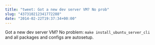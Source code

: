 ```yaml
---
title: "tweet: Got a new dev server VM? No prob"
slug: "437310212341772288"
date: "2014-02-22T19:37:34+00:00"
---
```

Got a new dev server VM? No problem: `make install_ubuntu_server_cli` and all packages and configs are autosetup.